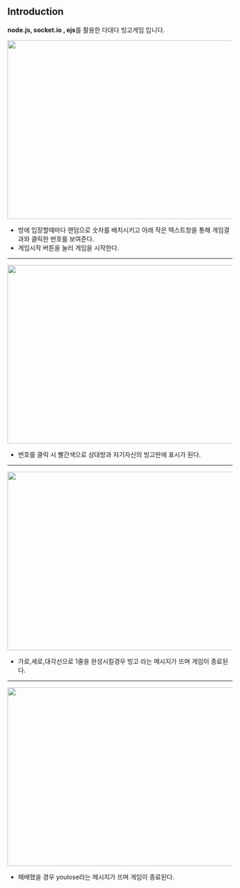 ## Introduction
**node.js, socket.io , ejs**를 활용한 다대다 빙고게임 입니다.


<img src = "https://user-images.githubusercontent.com/56143212/106723686-b7ab4500-664a-11eb-8687-8a5cb37a17f5.PNG" width = "600" height = "400"><img>


+ 방에 입장할때마다 랜덤으로 숫자를 배치시키고 아래 작은 텍스트창을 통해 게임결과와 클릭한 번호를 보여준다.   
+ 게임시작 버튼을 눌러 게임을 시작한다. 
---
   
<img src = "https://user-images.githubusercontent.com/56143212/106723815-dad5f480-664a-11eb-834d-b4e90220072c.PNG" width = "600" height = "400"><img>

+ 번호를 클릭 시 빨간색으로 상대방과 자기자신의 빙고판에 표시가 된다.
---
<img src = "https://user-images.githubusercontent.com/56143212/106723849-e3c6c600-664a-11eb-9ddb-5e15c33df41b.PNG" width = "600" height = "400"><img>

+ 가로,세로,대각선으로 1줄을 완성시킬경우 빙고 라는 메시지가 뜨며 게임이 종료된다. 
---
<img src = "https://user-images.githubusercontent.com/56143212/106723857-e6292000-664a-11eb-9f0c-4ae81ad48968.PNG" width = "600" height = "400"><img>


+ 패배했을 경우 youlose라는 메시지가 뜨며 게임이 종료된다.





